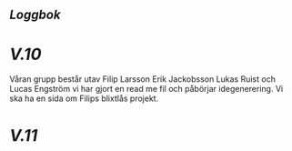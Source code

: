 ## *Loggbok* 
# *V.10*
Våran grupp består utav Filip Larsson Erik Jackobsson Lukas Ruist och Lucas Engström
vi har gjort en read me fil och påbörjar idegenerering. Vi ska ha en sida om Filips blixtlås projekt. 
# *V.11*
